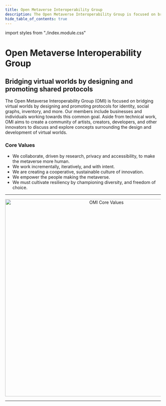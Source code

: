 ```yaml
---
title: Open Metaverse Interoperability Group
description: The Open Metaverse Interoperability Group is focused on bridging virtual worlds by designing and promoting protocols for identity, social graphs, inventory, and more.
hide_table_of_contents: true
---
```

import styles from "./index.module.css"

<h1>
  Open Metaverse Interoperability Group
  <h2>Bridging virtual worlds by designing and promoting shared protocols</h2>
</h1>

The Open Metaverse Interoperability Group (OMI) is focused on bridging virtual worlds by designing and promoting protocols for identity, social graphs, inventory, and more. Our members include businesses and individuals working towards this common goal. Aside from technical work, OMI aims to create a community of artists, creators, developers, and other innovators to discuss and explore concepts surrounding the design and development of virtual worlds.

### Core Values

- We collaborate, driven by research, privacy and accessibility, to make the metaverse more human.
- We work incrementally, iteratively, and with intent. 
- We are creating a cooperative, sustainable culture of innovation. 
- We empower the people making the metaverse.
- We must cultivate resiliency by championing diversity, and freedom of choice.


---------------------------------------

<center><img src="/img/jesse-omi-spoke-draft-640.png" alt="OMI Core Values" width="640" /></center>

---------------------------------------
